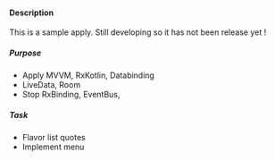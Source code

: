#### Description
This is a sample apply.
Still developing so it has not been release yet !

##### Purpose
- Apply  MVVM, RxKotlin, Databinding
- LiveData, Room
- Stop RxBinding, EventBus, 

##### Task
- Flavor list quotes
- Implement menu


